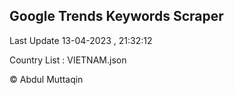 

## Google Trends Keywords Scraper 
 
Last Update 13-04-2023 , 21:32:12

Country List :
VIETNAM.json



© Abdul Muttaqin 
